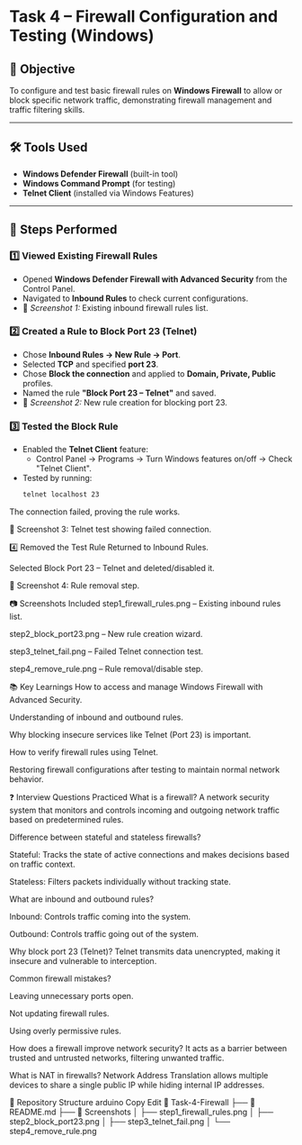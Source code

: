 # Task 4 – Firewall Configuration and Testing (Windows)

## 📌 Objective
To configure and test basic firewall rules on **Windows Firewall** to allow or block specific network traffic, demonstrating firewall management and traffic filtering skills.

---

## 🛠 Tools Used
- **Windows Defender Firewall** (built-in tool)
- **Windows Command Prompt** (for testing)
- **Telnet Client** (installed via Windows Features)

---

## 🔹 Steps Performed

### 1️⃣ Viewed Existing Firewall Rules
- Opened **Windows Defender Firewall with Advanced Security** from the Control Panel.
- Navigated to **Inbound Rules** to check current configurations.
- 📸 *Screenshot 1:* Existing inbound firewall rules list.

### 2️⃣ Created a Rule to Block Port 23 (Telnet)
- Chose **Inbound Rules → New Rule → Port**.
- Selected **TCP** and specified **port 23**.
- Chose **Block the connection** and applied to **Domain, Private, Public** profiles.
- Named the rule **"Block Port 23 – Telnet"** and saved.
- 📸 *Screenshot 2:* New rule creation for blocking port 23.

### 3️⃣ Tested the Block Rule
- Enabled the **Telnet Client** feature:
  - Control Panel → Programs → Turn Windows features on/off → Check "Telnet Client".
- Tested by running:
  ```cmd
  telnet localhost 23
The connection failed, proving the rule works.

📸 Screenshot 3: Telnet test showing failed connection.

4️⃣ Removed the Test Rule
Returned to Inbound Rules.

Selected Block Port 23 – Telnet and deleted/disabled it.

📸 Screenshot 4: Rule removal step.

📷 Screenshots Included
step1_firewall_rules.png – Existing inbound rules list.

step2_block_port23.png – New rule creation wizard.

step3_telnet_fail.png – Failed Telnet connection test.

step4_remove_rule.png – Rule removal/disable step.

📚 Key Learnings
How to access and manage Windows Firewall with Advanced Security.

Understanding of inbound and outbound rules.

Why blocking insecure services like Telnet (Port 23) is important.

How to verify firewall rules using Telnet.

Restoring firewall configurations after testing to maintain normal network behavior.

❓ Interview Questions Practiced
What is a firewall?
A network security system that monitors and controls incoming and outgoing network traffic based on predetermined rules.

Difference between stateful and stateless firewalls?

Stateful: Tracks the state of active connections and makes decisions based on traffic context.

Stateless: Filters packets individually without tracking state.

What are inbound and outbound rules?

Inbound: Controls traffic coming into the system.

Outbound: Controls traffic going out of the system.

Why block port 23 (Telnet)?
Telnet transmits data unencrypted, making it insecure and vulnerable to interception.

Common firewall mistakes?

Leaving unnecessary ports open.

Not updating firewall rules.

Using overly permissive rules.

How does a firewall improve network security?
It acts as a barrier between trusted and untrusted networks, filtering unwanted traffic.

What is NAT in firewalls?
Network Address Translation allows multiple devices to share a single public IP while hiding internal IP addresses.

📂 Repository Structure
arduino
Copy
Edit
📁 Task-4-Firewall
 ├── 📄 README.md
 ├── 📂 Screenshots
 │    ├── step1_firewall_rules.png
 │    ├── step2_block_port23.png
 │    ├── step3_telnet_fail.png
 │    └── step4_remove_rule.png
